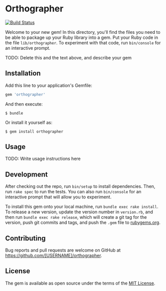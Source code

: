 # Orthographer

[![Build Status][status]][travis]

[status]: https://travis-ci.org/jonallured/orthographer.svg?branch=master
[travis]: https://travis-ci.org/jonallured/orthographer

Welcome to your new gem! In this directory, you'll find the files you need to be able to package up your Ruby library into a gem. Put your Ruby code in the file `lib/orthographer`. To experiment with that code, run `bin/console` for an interactive prompt.

TODO: Delete this and the text above, and describe your gem

## Installation

Add this line to your application's Gemfile:

```ruby
gem 'orthographer'
```

And then execute:

    $ bundle

Or install it yourself as:

    $ gem install orthographer

## Usage

TODO: Write usage instructions here

## Development

After checking out the repo, run `bin/setup` to install dependencies. Then, run `rake spec` to run the tests. You can also run `bin/console` for an interactive prompt that will allow you to experiment.

To install this gem onto your local machine, run `bundle exec rake install`. To release a new version, update the version number in `version.rb`, and then run `bundle exec rake release`, which will create a git tag for the version, push git commits and tags, and push the `.gem` file to [rubygems.org](https://rubygems.org).

## Contributing

Bug reports and pull requests are welcome on GitHub at https://github.com/[USERNAME]/orthographer.


## License

The gem is available as open source under the terms of the [MIT License](http://opensource.org/licenses/MIT).


